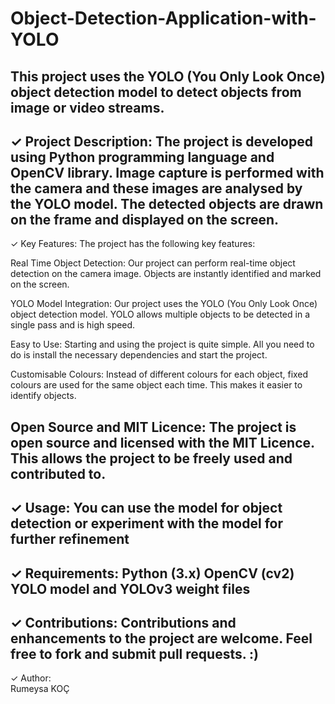 # Object-Detection-Application-with-YOLO
This project uses the YOLO (You Only Look Once) object detection model to detect objects from image or video streams.
--------------------------------------------------------------------------------------------------
✓ Project Description: 
The project is developed using Python programming language and OpenCV library. 
Image capture is performed with the camera and these images are analysed by the YOLO model. 
The detected objects are drawn on the frame and displayed on the screen. 
--------------------------------------------------------------------------------------------------
✓ Key Features: 
The project has the following key features:

Real Time Object Detection: Our project can perform real-time object detection on the camera image. Objects are instantly identified and marked on the screen.

YOLO Model Integration: Our project uses the YOLO (You Only Look Once) object detection model. YOLO allows multiple objects to be detected in a single pass and is high speed.

Easy to Use: Starting and using the project is quite simple. All you need to do is install the necessary dependencies and start the project.

Customisable Colours: Instead of different colours for each object, fixed colours are used for the same object each time. This makes it easier to identify objects.

Open Source and MIT Licence: The project is open source and licensed with the MIT Licence. This allows the project to be freely used and contributed to.
--------------------------------------------------------------------------------------------------
✓ Usage: 
You can use the model for object detection or experiment with the model for further refinement 
--------------------------------------------------------------------------------------------------
✓ Requirements: 
Python (3.x)
OpenCV (cv2)
YOLO model and YOLOv3 weight files
--------------------------------------------------------------------------------------------------
✓ Contributions: 
Contributions and enhancements to the project are welcome. Feel free to fork and submit pull requests. :)
--------------------------------------------------------------------------------------------------
✓ Author:  
Rumeysa KOÇ
